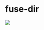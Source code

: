 # fuse-dir
<img src="https://github.com/jin-mh/fuse-dir/assets/139682515/6d827422-ce94-42e7-98ed-be669ca5f9df">
